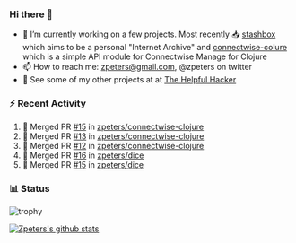 ### Hi there 👋


- 🔭 I’m currently working on a few projects.  Most recently :inbox_tray: [stashbox](https://github.com/zpeters/stashbox) which aims to be a personal "Internet Archive" and [connectwise-colure](https://github.com/zpeters/connectwise-clojure) which is a simple API module for Connectwise Manage for Clojure
- 📫 How to reach me: zpeters@gmail.com, @zpeters on twitter
- 👋 See some of my other projects at at [The Helpful Hacker](https://thehelpfulhacker.net)

### :zap: Recent Activity

<!--START_SECTION:activity-->
1. 🎉 Merged PR [#15](https://github.com/zpeters/connectwise-clojure/pull/15) in [zpeters/connectwise-clojure](https://github.com/zpeters/connectwise-clojure)
2. 🎉 Merged PR [#13](https://github.com/zpeters/connectwise-clojure/pull/13) in [zpeters/connectwise-clojure](https://github.com/zpeters/connectwise-clojure)
3. 🎉 Merged PR [#12](https://github.com/zpeters/connectwise-clojure/pull/12) in [zpeters/connectwise-clojure](https://github.com/zpeters/connectwise-clojure)
4. 🎉 Merged PR [#16](https://github.com/zpeters/dice/pull/16) in [zpeters/dice](https://github.com/zpeters/dice)
5. 🎉 Merged PR [#15](https://github.com/zpeters/dice/pull/15) in [zpeters/dice](https://github.com/zpeters/dice)
<!--END_SECTION:activity-->

### :bar_chart: Status

![trophy](https://github-profile-trophy.vercel.app/?username=zpeters)

[![Zpeters's github stats](https://github-readme-stats.vercel.app/api?username=zpeters)](https://github.com/zpeters/github-readme-stats&show_icons=true)
